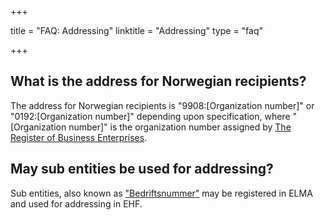 +++

title = "FAQ: Addressing"
linktitle = "Addressing"
type = "faq"

+++

## What is the address for Norwegian recipients?

The address for Norwegian recipients is "9908:[Organization number]" or "0192:[Organization number]" depending upon specification, where "[Organization number]" is the organization number assigned by [The Register of Business Enterprises](/ehf/open-data/the-register-of-business-enterprises/).

## May sub entities be used for addressing?

Sub entities, also known as ["Bedriftsnummer"](https://altinnett.brreg.no/no/Begreper-A-A/Bedriftsnummer/) may be registered in ELMA and used for addressing in EHF.
